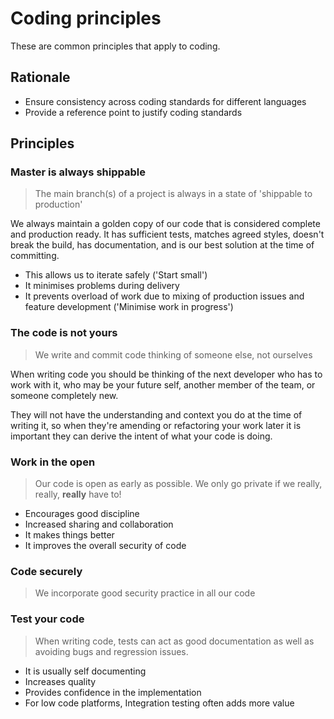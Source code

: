 # Coding principles

These are common principles that apply to coding.

## Rationale

- Ensure consistency across coding standards for different languages
- Provide a reference point to justify coding standards

## Principles

### Master is always shippable

> The main branch(s) of a project is always in a state of 'shippable to production'

We always maintain a golden copy of our code that is considered complete and production ready.
It has sufficient tests, matches agreed styles, doesn't break the build, has documentation, and is our best solution at the time of committing.

- This allows us to iterate safely ('Start small')
- It minimises problems during delivery
- It prevents overload of work due to mixing of production issues and feature development ('Minimise work in progress')

### The code is not yours

> We write and commit code thinking of someone else, not ourselves

When writing code you should be thinking of the next developer who has to work with it, who may be your future self, another member of the team, or someone completely new.

They will not have the understanding and context you do at the time of writing it, so when they're amending or refactoring your work later it is important they can derive the intent of what your code is doing.

### Work in the open

> Our code is open as early as possible. We only go private if we really, really, **really** have to!

- Encourages good discipline
- Increased sharing and collaboration
- It makes things better
- It improves the overall security of code

### Code securely

> We incorporate good security practice in all our code

### Test your code

> When writing code, tests can act as good documentation as well as avoiding bugs and regression issues.

- It is usually self documenting
- Increases quality
- Provides confidence in the implementation
- For low code platforms, Integration testing often adds more value
